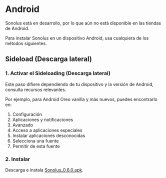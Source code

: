 # Android

Sonolus está en desarrollo, por lo que aún no está disponible en las tiendas de Android.

Para instalar Sonolus en un dispositivo Android, usa cualquiera de los métodos siguientes.

## Sideload (Descarga lateral)

### 1. Activar el Sideloading (Descarga lateral)

Este paso difiere dependiendo de tu dispositivo y la versión de Android, consulta recursos relevantes.

Por ejemplo, para Android Oreo vanilla y más nuevos, puedes encontrarlo en:

1. Configuración
2. Aplicaciones y notificaciones
3. Avanzado
4. Acceso a aplicaciones especiales
5. Instalar aplicaciones desconocidas
6. Selecciona una fuente
7. Permitir de esta fuente

### 2. Instalar

Descarga e instala [Sonolus_0.6.0.apk](https://sonolus.com/download/Sonolus_0.6.0.apk).
